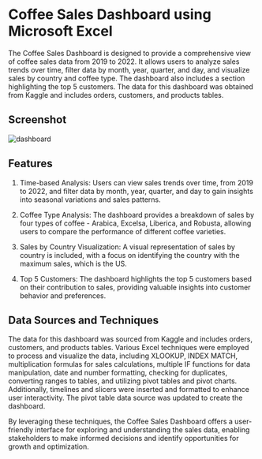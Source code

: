
# Coffee Sales Dashboard using Microsoft Excel
The Coffee Sales Dashboard is designed to provide a comprehensive view of coffee sales data from 2019 to 2022. It allows users to analyze sales trends over time, filter data by month, year, quarter, and day, and visualize sales by country and coffee type. The dashboard also includes a section highlighting the top 5 customers. The data for this dashboard was obtained from Kaggle and includes orders, customers, and products tables.
## Screenshot
![dashboard](https://github.com/sharathkumar1996/Coffee-Sales-Dashboard/assets/29219631/765e1511-2844-42fb-a5a3-7e7121648885)


## Features
1. Time-based Analysis: Users can view sales trends over time, from 2019 to 2022, and filter data by month, year, quarter, and day to gain insights into seasonal variations and sales patterns.

2. Coffee Type Analysis: The dashboard provides a breakdown of sales by four types of coffee - Arabica, Excelsa, Liberica, and Robusta, allowing users to compare the performance of different coffee varieties.

3. Sales by Country Visualization: A visual representation of sales by country is included, with a focus on identifying the country with the maximum sales, which is the US.

4. Top 5 Customers: The dashboard highlights the top 5 customers based on their contribution to sales, providing valuable insights into customer behavior and preferences.
## Data Sources and Techniques 

The data for this dashboard was sourced from Kaggle and includes orders, customers, and products tables. Various Excel techniques were employed to process and visualize the data, including XLOOKUP, INDEX MATCH, multiplication formulas for sales calculations, multiple IF functions for data manipulation, date and number formatting, checking for duplicates, converting ranges to tables, and utilizing pivot tables and pivot charts. Additionally, timelines and slicers were inserted and formatted to enhance user interactivity. The pivot table data source was updated to create the dashboard.

By leveraging these techniques, the Coffee Sales Dashboard offers a user-friendly interface for exploring and understanding the sales data, enabling stakeholders to make informed decisions and identify opportunities for growth and optimization.



